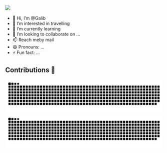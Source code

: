 <img src="https://cdn.discordapp.com/attachments/1209785216370216980/1255140101911085056/image.png?ex=667f578f&is=667e060f&hm=104bd63b7ee2400cd1f5f21abbe673939ca18ba85a04452260e0da1c3c0d1588&" height="250">

- 👋 Hi, I’m @Galib
- 👀 I’m interested in travelling 
- 🌱 I’m currently learning 
- 💞️ I’m looking to collaborate on ...
- 📫 Reach meby mail
- 😄 Pronouns: ...
- ⚡ Fun fact: ...

    
## Contributions 💚

![GitHub Snake Contribution Graph](https://raw.githubusercontent.com/Galibfr/Galibfr/output/github-contribution-grid-snake-dark.svg#gh-dark-mode-only)
![GitHub Snake Contribution Graph](https://raw.githubusercontent.com/Galibfr/Galibfr/output/github-contribution-grid-snake.svg#gh-light-mode-only) 
